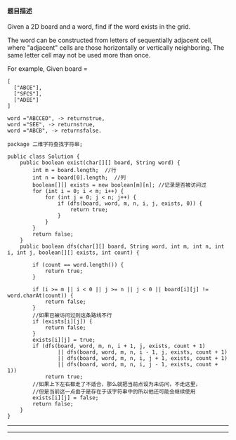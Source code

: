 #### 题目描述

Given a 2D board and a word, find if the word exists in the grid.

The word can be constructed from letters of sequentially adjacent cell, where "adjacent" cells are those horizontally or vertically neighboring. The same letter cell may not be used more than once.

For example,
Given board =


```
[
  ["ABCE"],
  ["SFCS"],
  ["ADEE"]
]
```

```
word ="ABCCED", -> returnstrue,
word ="SEE", -> returnstrue,
word ="ABCB", -> returnsfalse.
```



```
package 二维字符查找字符串;

public class Solution {
    public boolean exist(char[][] board, String word) {
        int m = board.length;  //行
        int n = board[0].length;  //列
        boolean[][] exists = new boolean[m][n]; //记录是否被访问过
        for (int i = 0; i < m; i++) {
            for (int j = 0; j < n; j++) {
                if (dfs(board, word, m, n, i, j, exists, 0)) {
                    return true;
                }
            }
        }
        return false;
    }
    public boolean dfs(char[][] board, String word, int m, int n, int i, int j, boolean[][] exists, int count) {

        if (count == word.length()) {
            return true;
        }

        if (i >= m || i < 0 || j >= n || j < 0 || board[i][j] != word.charAt(count)) {
            return false;
        }
        //如果已被访问过则这条路线不行
        if (exists[i][j]) {
            return false;
        }
        exists[i][j] = true;
        if (dfs(board, word, m, n, i + 1, j, exists, count + 1)
                || dfs(board, word, m, n, i - 1, j, exists, count + 1)
                || dfs(board, word, m, n, i, j + 1, exists, count + 1)
                || dfs(board, word, m, n, i, j - 1, exists, count + 1))
            return true;
        //如果上下左右都走了不适合，那么就把当前点设为未访问，不走这里，
        //但是当前这一点由于是存在于该字符串中的所以他还可能会继续使用
        exists[i][j] = false;
        return false;
    }
}
```

---

---
